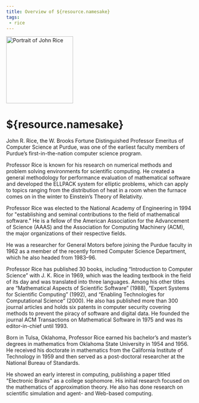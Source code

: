 ```yaml
---
title: Overview of ${resource.namesake}
tags:
 - rice
---
```


<div class="pic-caption-right">
	<img src="/compute/rice/images/bio.png" alt="Portrait of John Rice" class="pic-right" width="180" />
</div>

# ${resource.namesake}

John R. Rice, the W. Brooks Fortune Distinguished Professor Emeritus of Computer Science at Purdue, was one of the earliest faculty members of Purdue’s first-in-the-nation computer science program.

Professor Rice is known for his research on numerical methods and problem solving environments for scientific computing. He created a general methodology for performance evaluation of mathematical software and developed the ELLPACK system for elliptic problems, which can apply to topics ranging from the distribution of heat in a room when the furnace comes on in the winter to Einstein’s Theory of Relativity.

Professor Rice was elected to the National Academy of Engineering in 1994 for "establishing and seminal contributions to the field of mathematical software." He is a fellow of the American Association for the Advancement of Science (AAAS) and the Association for Computing Machinery (ACM), the major organizations of their respective fields.

He was a researcher for General Motors before joining the Purdue faculty in 1962 as a member of the recently formed Computer Science Department, which he also headed from 1983&#8211;96.

Professor Rice has published 30 books, including “Introduction to Computer Science” with J. K. Rice in 1969, which was the leading textbook in the field of its day and was translated into three languages. Among his other titles are “Mathematical Aspects of Scientific Software” (1988), “Expert Systems for Scientific Computing” (1992), and “Enabling Technologies for Computational Science” (2000). He also has published more than 300 journal articles and holds six patents in computer security covering methods to prevent the piracy of software and digital data. He founded the journal ACM Transactions on Mathematical Software in 1975 and was its editor-in-chief until 1993.

Born in Tulsa, Oklahoma, Professor Rice earned his bachelor’s and master’s degrees in mathematics from Oklahoma State University in 1954 and 1956. He received his doctorate in mathematics from the California Institute of Technology in 1959 and then served as a post-doctoral researcher at the National Bureau of Standards.

He showed an early interest in computing, publishing a paper titled "Electronic Brains" as a college sophomore. His initial research focused on the mathematics of approximation theory. He also has done research on scientific simulation and agent- and Web-based computing.
